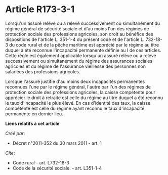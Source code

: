 # Article R173-3-1

Lorsqu'un assuré relève ou a relevé successivement ou simultanément du régime général de sécurité sociale et d'au moins l'un
des régimes de protection sociale des professions agricoles, son droit au bénéfice des dispositions de l'article L. 351-1-4
du présent code et de l'article L. 732-18-3 du code rural et de la pêche maritime est apprécié par le régime au titre duquel
a été reconnue l'incapacité permanente définie au I de ces articles. Cette règle est également applicable lorsqu'un assuré
relève ou a relevé successivement ou simultanément du régime des assurances sociales agricoles et du régime de l'assurance
vieillesse des personnes non salariées des professions agricoles. 

Lorsque l'assuré justifie d'au moins deux incapacités permanentes reconnues l'une par le régime général, l'autre par l'un des
régimes de protection sociale des professions agricoles, la caisse compétente pour apprécier le droit à retraite est celle du
régime au titre duquel a été reconnu le taux d'incapacité le plus élevé. En cas d'identité des taux, la caisse compétente est
celle du régime ayant reconnu le taux d'incapacité permanente en dernier lieu.

**Liens relatifs à cet article**

_Créé par_:

  - Décret n°2011-352 du 30 mars 2011 - art. 1

_Cite_:

  - Code rural - art. L732-18-3
  - Code de la sécurité sociale. - art. L351-1-4
